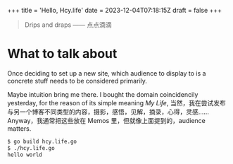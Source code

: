 +++
title = 'Hello, Hcy.life'
date = 2023-12-04T07:18:15Z
draft = false
+++

> Drips and draps —— 点点滴滴

# What to talk about

Once deciding to set up a new site, which audience to display to is a concrete stuff needs to be considered primarily.

Maybe intuition bring me there. I bought the domain coincidencily yesterday, for the reason of its simple meaning *My Life*, 当然，我在尝试发布与另一个博客不同类型的内容，摄影，感悟，见解，摘录，心得，灵感…… Anyway，我通常把这些放在 Memos 里，但就像上面提到的，audience matters.

```bash
$ go build hcy.life.go
$ ./hcy.life.go
hello world
```
